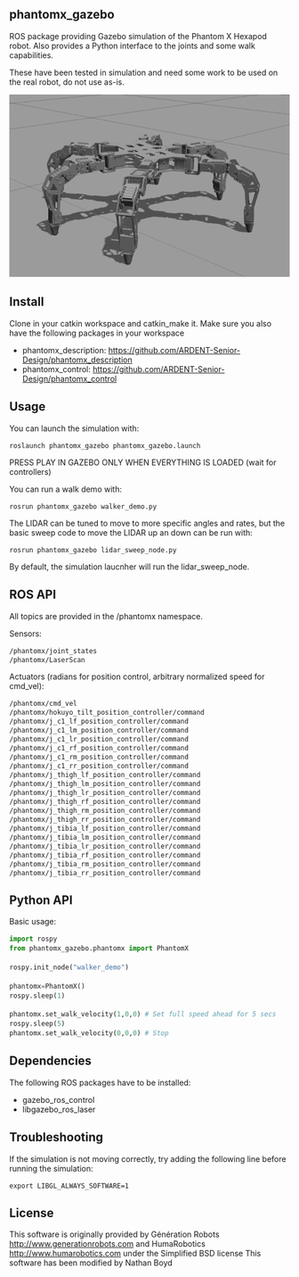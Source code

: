 ## phantomx_gazebo

ROS package providing Gazebo simulation of the Phantom X Hexapod robot.
Also provides a Python interface to the joints and some walk capabilities.

These have been tested in simulation and need some work to be used on the real robot, do not use as-is.

![Phantom X model in Gazebo](/phantomx.png?raw=true "Phantom X model in Gazebo")


## Install

Clone in your catkin workspace and catkin_make it.
Make sure you also have the following packages in your workspace
* phantomx_description: https://github.com/ARDENT-Senior-Design/phantomx_description
* phantomx_control: https://github.com/ARDENT-Senior-Design/phantomx_control
    
## Usage

You can launch the simulation with:

    roslaunch phantomx_gazebo phantomx_gazebo.launch
    
PRESS PLAY IN GAZEBO ONLY WHEN EVERYTHING IS LOADED (wait for controllers)

You can run a walk demo with:

    rosrun phantomx_gazebo walker_demo.py
    
The LIDAR can be tuned to move to more specific angles and rates, but the basic sweep code to move the LIDAR up an down can be run with:
    
    rosrun phantomx_gazebo lidar_sweep_node.py
    
By default, the simulation laucnher will run the lidar_sweep_node.

## ROS API

All topics are provided in the /phantomx namespace.

Sensors:

    /phantomx/joint_states
    /phantomx/LaserScan

Actuators (radians for position control, arbitrary normalized speed for cmd_vel):

    /phantomx/cmd_vel
    /phantomx/hokuyo_tilt_position_controller/command
    /phantomx/j_c1_lf_position_controller/command
    /phantomx/j_c1_lm_position_controller/command
    /phantomx/j_c1_lr_position_controller/command
    /phantomx/j_c1_rf_position_controller/command
    /phantomx/j_c1_rm_position_controller/command
    /phantomx/j_c1_rr_position_controller/command
    /phantomx/j_thigh_lf_position_controller/command
    /phantomx/j_thigh_lm_position_controller/command
    /phantomx/j_thigh_lr_position_controller/command
    /phantomx/j_thigh_rf_position_controller/command
    /phantomx/j_thigh_rm_position_controller/command
    /phantomx/j_thigh_rr_position_controller/command
    /phantomx/j_tibia_lf_position_controller/command
    /phantomx/j_tibia_lm_position_controller/command
    /phantomx/j_tibia_lr_position_controller/command
    /phantomx/j_tibia_rf_position_controller/command
    /phantomx/j_tibia_rm_position_controller/command
    /phantomx/j_tibia_rr_position_controller/command


## Python API

Basic usage:
```python
import rospy
from phantomx_gazebo.phantomx import PhantomX

rospy.init_node("walker_demo")

phantomx=PhantomX()
rospy.sleep(1)

phantomx.set_walk_velocity(1,0,0) # Set full speed ahead for 5 secs
rospy.sleep(5)
phantomx.set_walk_velocity(0,0,0) # Stop
```
## Dependencies

The following ROS packages have to be installed:
* gazebo_ros_control
* libgazebo_ros_laser 

## Troubleshooting
If the simulation is not moving correctly, try adding the following line before running the simulation:

    export LIBGL_ALWAYS_SOFTWARE=1

## License

This software is originally provided by Génération Robots http://www.generationrobots.com and HumaRobotics http://www.humarobotics.com under the Simplified BSD license
This software has been modified by Nathan Boyd
